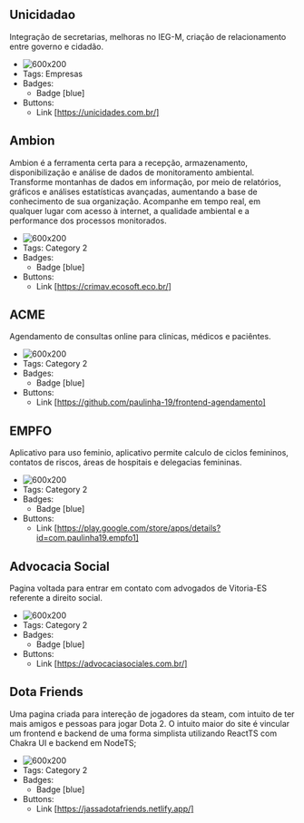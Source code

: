 ## Unicidadao
Integração de secretarias, melhoras no IEG-M, criação de relacionamento entre governo e cidadão.
- ![600x200](https://cdn.myportfolio.com/5060bda5-b64f-4de8-9221-d5588f35f497/a3faf88c-70ed-455d-a322-d50b06ee43f8_rw_1920.png?h=f5243397d90941de2c241f3836a6de89)
- Tags: Empresas
- Badges:
  - Badge [blue]
- Buttons:
  - Link [https://unicidades.com.br/]

## Ambion
Ambion é a ferramenta certa para a recepção, armazenamento, disponibilização e análise de dados de monitoramento ambiental. Transforme montanhas de dados em informação, por meio de relatórios, gráficos e análises estatísticas avançadas, aumentando a base de conhecimento de sua organização. Acompanhe em tempo real, em qualquer lugar com acesso à internet, a qualidade ambiental e a performance dos processos monitorados.
- ![600x200](https://www.ecosoft.com.br/wp-content/uploads/2021/04/bg-apps-1.png)
- Tags: Category 2
- Badges:
  - Badge [blue]
- Buttons:
  - Link [https://crimav.ecosoft.eco.br/]

## ACME
Agendamento de consultas online para clinicas, médicos e paciêntes.
- ![600x200](https://cdn.shopify.com/s/files/1/0267/7732/1530/files/Acme_Black.png?height=628&pad_color=ffffff&v=1670446450&width=1200)
- Tags: Category 2
- Badges:
  - Badge [blue]
- Buttons:
  - Link [https://github.com/paulinha-19/frontend-agendamento]

## EMPFO
Aplicativo para uso feminio, aplicativo permite calculo de ciclos femininos, contatos de riscos, áreas de hospitais e delegacias femininas.
- ![600x200](https://play-lh.googleusercontent.com/XHE1E_ptwfeHzmttxjpyDREv4JX73bUEBWRkTK2C5DY0L5xSTgLfWBJS8q_YHeV92Js=w240-h480-rw)
- Tags: Category 2
- Badges:
  - Badge [blue]
- Buttons:
  - Link [https://play.google.com/store/apps/details?id=com.paulinha19.empfo1]

## Advocacia Social
Pagina voltada para entrar em contato com advogados de Vitoria-ES referente a direito social.
- ![600x200](https://advocaciasociales.com.br/static/media/lawer.f8c106d61e3c9b19c0ce.png)
- Tags: Category 2
- Badges:
  - Badge [blue]
- Buttons:
  - Link [https://advocaciasociales.com.br/]  

## Dota Friends
Uma pagina criada para intereção de jogadores da steam, com intuito de ter mais amigos e pessoas para jogar Dota 2. O intuito maior do site é vincular um frontend e backend de uma forma simplista utilizando ReactTS com Chakra UI e backend em NodeTS;
- ![600x200](https://logos-world.net/wp-content/uploads/2020/12/Dota-2-Symbol.jpg)
- Tags: Category 2
- Badges:
  - Badge [blue]
- Buttons:
  - Link [https://jassadotafriends.netlify.app/] 